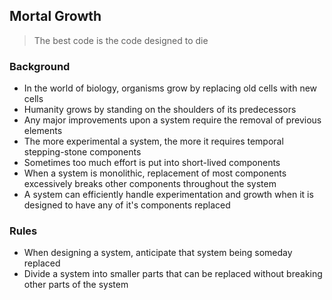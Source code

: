## Mortal Growth

> The best code is the code designed to die

### Background

* In the world of biology, organisms grow by replacing old cells with new cells
* Humanity grows by standing on the shoulders of its predecessors
* Any major improvements upon a system require the removal of previous elements
* The more experimental a system, the more it requires temporal stepping-stone components
* Sometimes too much effort is put into short-lived components 
* When a system is monolithic, replacement of most components excessively breaks other components throughout the system
* A system can efficiently handle experimentation and growth when it is designed to have any of it's components replaced

### Rules

* When designing a system, anticipate that system being someday replaced
* Divide a system into smaller parts that can be replaced without breaking other parts of the system